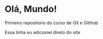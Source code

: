 # Olá, Mundo!
 Primeiro repositorio do curso de Git e GitHub

 Essa linha eu adicionei direto do site
